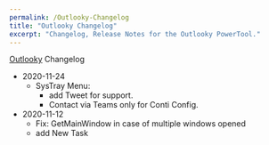 ```yaml
---
permalink: /Outlooky-Changelog
title: "Outlooky Changelog"
excerpt: "Changelog, Release Notes for the Outlooky PowerTool."
---
```


[Outlooky](Outlooky) Changelog

* 2020-11-24
    - SysTray Menu:
      - add Tweet for support.
      - Contact via Teams only for Conti Config.
* 2020-11-12
	- Fix: GetMainWindow in case of multiple windows opened
	- add New Task
